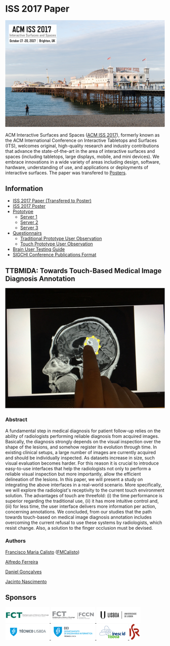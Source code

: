 # ISS 2017 Paper

<img src="assets/iss2017.jpg" />

ACM Interactive Surfaces and Spaces ([ACM ISS 2017](https://iss2017.acm.org/)), formerly known as  the ACM International Conference on Interactive Tabletops and  Surfaces (ITS), welcomes original, high-quality research and industry  contributions that advance the state-of-the-art in the area of  interactive surfaces and spaces (including tabletops, large displays,  mobile, and mini devices). We embrace innovations in a wide variety of  areas including design, software, hardware, understanding of use, and  applications or deployments of interactive surfaces. The paper was transfered to [Posters](https://github.com/MIMBCD-UI/iss2017-poster).

## Information

* [ISS 2017 Paper (Transfered to Poster)](https://github.com/MIMBCD-UI/iss-2017-paper)
* [ISS 2017 Poster](https://github.com/MIMBCD-UI/iss-2017-poster)
* [Prototype](http://ec2-52-14-244-33.us-east-2.compute.amazonaws.com/)
   * [Server 1](https://github.com/MIMBCD-UI/server-1)
   * [Server 2](https://github.com/MIMBCD-UI/server-2)
   * [Server 3](https://github.com/MIMBCD-UI/server-3)
* [Questionnairs](https://github.com/MIMBCD-UI/questionnaires)
   * [Traditional Prototype User Observation](https://github.com/MIMBCD-UI/questionnaires/tree/master/src/script_2)
   * [Touch Prototype User Observation](https://github.com/MIMBCD-UI/questionnaires/tree/master/src/script_3)
* [Brain User Testing Guide](https://github.com/MIMBCD-UI/testing-guide-brain)
* [SIGCHI Conference Publications Format](http://www.sigchi.org/publications/chipubform)

## TTBMIDA: Towards Touch-Based Medical Image Diagnosis Annotation

<img src="assets/header_2.jpg" />

### Abstract

A fundamental step in medical diagnosis for patient follow-up relies on the ability of radiologists performing reliable diagnosis from acquired images. Basically, the diagnosis strongly depends on the visual inspection over the shape of the lesions, and somehow register its evolution through time. In existing clinical setups, a large number of images are currently acquired and should be individually inspected. As datasets increase in size, such visual evaluation becomes harder. For this reason it is crucial to introduce easy-to-use interfaces that help the radiologists not only to perform a reliable visual inspection but more importantly, allow the efficient delineation of the lesions. In this paper, we will present a study on integrating the above interfaces in a real-world scenario. More specifically, we will explore the radiologist's receptivity to the current touch environment solution. The advantages of touch are threefold: (i) the time performance is superior regarding the traditional use, (ii) it has more intuitive control and, (iii) for less time, the user interface delivers more information per action, concerning annotations. We concluded, from our studies that the path towards touch-based on medical image diagnosis annotation includes overcoming the current refusal to use these systems by radiologists, which resist change.  Also, a solution to the finger occlusion must be devised.

### Authors

[Francisco Maria Calisto](http://franciscocalisto.me/) ([FMCalisto](https://github.com/FMCalisto))

[Alfredo Ferreira](http://web.ist.utl.pt/alfredo.ferreira/)

[Daniel Gonçalves](http://web.ist.utl.pt/~daniel.j.goncalves/)

[Jacinto Nascimento](http://users.isr.ist.utl.pt/~jan/)

## Sponsors

<span class="image">
  <a href="http://www.fct.pt/" title="FCT">
    <img src="assets/fct.png" alt="fct" />
  </a>
</span>
<span class="image">
  <a href="https://www.fccn.pt/en/" title="FCCN">
    <img src="assets/fccn.png" alt="fccn" />
  </a>
</span>
<span class="image">
  <a href="https://www.ulisboa.pt/en/" title="ULisboa">
    <img src="assets/ulisboa.png" alt="ulisboa" />
  </a>
</span>
<span class="image">
  <a href="http://tecnico.ulisboa.pt/" title="IST">
    <img src="assets/IST_C_RGB_POS.png" alt="ist" />
  </a>
</span>
<span class="image">
  <a href="http://dei.tecnico.ulisboa.pt" title="DEI">
    <img src="assets/DEI_RGB.png" alt="dei" />
  </a>
</span>
<span class="image">
  <a href="http://www.inesc-id.pt/" title="INESC-ID">
    <img src="assets/logo-inesc-id.png" alt="inesc-id" />
  </a>
</span>
<span class="image">
  <a href="http://welcome.isr.tecnico.ulisboa.pt/" title="ISR">
    <img src="assets/logo_200.png" alt="isr" />
  </a>
</span>
